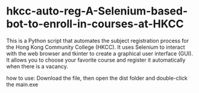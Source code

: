 # hkcc-auto-reg-A-Selenium-based-bot-to-enroll-in-courses-at-HKCC
This is a Python script that automates the subject registration process for the Hong Kong Community College (HKCC). It uses Selenium to interact with the web browser and tkinter to create a graphical user interface (GUI).
It allows you to choose your favorite course and register it automatically when there is a vacancy.

how to use: Download  the file, then open the dist folder and double-click the main.exe
